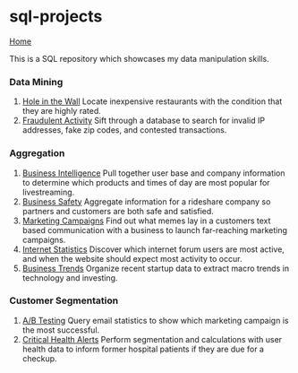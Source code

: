 # sql-projects

[Home](https://nwoodr94.github.io/portfolio-website/)

This is a SQL repository which showcases my data manipulation skills.

### Data Mining
1. [Hole in the Wall](https://github.com/nwoodr94/sql-projects/blob/master/hole-in-the-wall)
Locate inexpensive restaurants with the condition that they are highly rated. 
2. [Fraudulent Activity](https://github.com/nwoodr94/sql-projects/blob/master/sifting-for-fraudulent-activity)
Sift through a database to search for invalid IP addresses, fake zip codes, and contested transactions.

### Aggregation
1. [Business Intelligence](https://github.com/nwoodr94/sql-projects/blob/master/querying-real-Twitch-data-with-SQL)
Pull together user base and company information to determine which products and times of day are most popular for livestreaming.
2. [Business Safety](https://github.com/nwoodr94/sql-projects/blob/master/car-service-data)
Aggregate information for a rideshare company so partners and customers are both safe and satisfied.
3. [Marketing Campaigns](https://github.com/nwoodr94/sql-projects/blob/master/above-and-beyond-for-customers)
Find out what memes lay in a customers text based communication with a business to launch far-reaching marketing campaigns.
4. [Internet Statistics](https://github.com/nwoodr94/sql-projects/blob/master/aggregate-functions-on-Hacker-News-data)
Discover which internet forum users are most active, and when the website should expect most activity to occur.
5. [Business Trends](https://github.com/nwoodr94/sql-projects/blob/master/aggregating-startup-data)
Organize recent startup data to extract macro trends in technology and investing.

### Customer Segmentation
1. [A/B Testing](https://github.com/nwoodr94/sql-projects/blob/master/customer-segmentation)
Query email statistics to show which marketing campaign is the most successful.
2. [Critical Health Alerts](https://github.com/nwoodr94/sql-projects/blob/master/analyzing-heart-disease-risks)
Perform segmentation and calculations with user health data to inform former hospital patients if they are due for a checkup.
